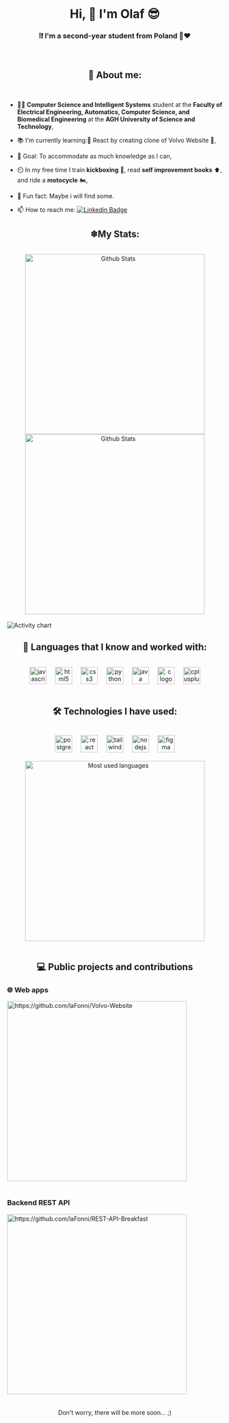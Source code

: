 <h1 align="center">Hi, 👋 I'm Olaf 😎</h1>


<h3 align="center">❕❗ I'm a second-year student from Poland 🤍❤</h3>



<p align="left"></p>


<br>
<h2 align="center">🥶 About me:</h2>

<br>

- 👨‍🎓 **Computer Science and Intelligent Systems** student at the **Faculty of Electrical Engineering, Automatics, Computer Science, and Biomedical Engineering** at the **AGH University of Science and Technology**,

- 📚 I'm currently learning:💙 React by creating clone of Volvo Website 🚗,

- 🎯 Goal: To accommodate as much knowledge as I can,

- ⏲️ In my free time I train **kickboxing** 🤕, read **self improvement books** ⬆, and ride a **motocycle** 🏍,

- 🎲 Fun fact: Maybe i will find some.

- 📫 How to reach me: [![Linkedin Badge](https://img.shields.io/badge/-laFonni-blue?style=flat&logo=Linkedin&logoColor=white)](www.linkedin.com/in/olaf-grykałowski-5b2578299)


<h2 align="center">❄My Stats:</h2>

<br>


<div align="center">
 <picture>
    <source media="(prefers-color-scheme: dark)" width="420px" srcset="https://github-readme-streak-stats-matipl01.vercel.app/?user=laFonni&background=0d1117&border=0d1117&ring=0e40c9&fire=fff&currStreakNum=fff&sideNums=0e40c9&currStreakLabel=0e40c9&sideLabels=eee&dates=bbb" />
    <img width="420px" alt="Github Stats" src="https://github-readme-streak-stats.herokuapp.com/?user=laFonni&ring=0055ff&fire=000&currStreakNum=000&sideNums=54bd9a&currStreakLabel=54bd9a&sideLabels=222&dates=333&hide_border=true" />
  </picture>
  <img width="420px" alt="Github Stats" src="https://github-readme-stats-matipl01.vercel.app/api?username=laFonni&count_private=true&show_icons=true&title_color=fff&icon_color=d7d8e0&bg_color=60,4a2870,043873,0055ff&hide_border=true&text_color=d7d8e0&border_radius=5"/>
</div>
<br>

<picture>
  <source media="(prefers-color-scheme: dark)" srcset="https://github-readme-activity-graph.vercel.app/graph?username=laFonni&bg_color=0d1117&color=bbb&line=1342c2&point=fff&hide_border=true&custom_title=Activity%20Chart" />
  <img alt="Activity chart" src="https://github-readme-activity-graph.cyclic.app/graph?username=laFonni&bg_color=fefefe&color=222&line=1342c2&point=000&hide_border=true&custom_title=Activity%20Chart" />
</picture>


<br>

<h2 align="center">🚀 Languages that I know and worked  with:</h2>

<br>

<div align="center">
  <img src="https://cdn.simpleicons.org/javascript/F7DF1E" height="40" alt="javascript logo"  />
  <img width="12" />
  <img src="https://cdn.simpleicons.org/html5/E34F26" height="40" alt="html5 logo"  />
  <img width="12" />
  <img src="https://cdn.simpleicons.org/css3/1572B6" height="40" alt="css3 logo"  />
  <img width="12" />
  <img src="https://cdn.simpleicons.org/python/3776AB" height="40" alt="python logo"  />
  <img width="12" />
  <img src="https://cdn.jsdelivr.net/gh/devicons/devicon/icons/java/java-original.svg" height="40" alt="java logo"  />
  <img width="12" />
  <img src="https://cdn.jsdelivr.net/gh/devicons/devicon/icons/c/c-original.svg" height="40" alt="c logo"  />
  <img width="12" />
  <img src="https://cdn.jsdelivr.net/gh/devicons/devicon/icons/cplusplus/cplusplus-original.svg" height="40" alt="cplusplus logo"  />
</div>

<br>

<h2 align="center">🛠️ Technologies I have used:</h2>

<br>

<div align="center">
  <img src="https://cdn.simpleicons.org/postgresql/4169E1" height="40" alt="postgresql logo"  />
  <img width="12" />
  <img src="https://cdn.simpleicons.org/react/61DAFB" height="40" alt="react logo"  />
  <img width="12" />
  <img src="https://cdn.simpleicons.org/tailwindcss/06B6D4" height="40" alt="tailwindcss logo"  />
  <img width="12" />
  <img src="https://cdn.simpleicons.org/nodedotjs/339933" height="40" alt="nodejs logo"  />
  <img width="12" />
  <img src="https://cdn.simpleicons.org/figma/F24E1E" height="40" alt="figma logo"  />
</div>

<br>

<div align="center">
  <picture>
    <source 
      media="(prefers-color-scheme: dark)" 
      srcset="https://github-readme-stats.vercel.app/api/top-langs/?username=laFonni&layout=donut-vertical&hide=Jupyter%20Notebook&langs_count=10&bg_color=0d1117&color=bbb&line=54bd9a&point=fff&hide_border=true&text_color=e7e7e8&title_color=bbb" />
    <img 
      width="420px" 
      alt="Most used languages" 
      src="https://github-readme-stats-matipl01.vercel.app/api/top-langs/?username=laFonni&layout=donut"  />
  </picture>
</div>


<br>
<h2 align="center">💻 Public projects and contributions</h2>
<h3>🌐 Web apps</h2>
<div>
  <a href="https://github.com/laFonni/Volvo-Website">
    <picture>
      <source media="(prefers-color-scheme: dark)" width="420px" srcset="https://github-readme-stats.vercel.app/api/pin/?username=laFonni&repo=Volvo-Website&bg_color=0d1117&hide_border=true&text_color=e7e7e8&title_color=bbb" />
      <img width="420px" alt="https://github.com/laFonni/Volvo-Website" src="https://github-readme-stats.vercel.app/api/pin/?username=laFonni1&repo=Volvo-Websit&hide_border=true&title_color=222" />
    </picture>
  </a>
</div>
<br>
<h3>Backend REST API</h2>
<div>
  <a href="https://github.com/laFonni/REST-API-Breakfast">
    <picture>
      <source media="(prefers-color-scheme: dark)" width="420px" srcset="https://github-readme-stats.vercel.app/api/pin/?username=laFonni&repo=REST-API-Breakfast&bg_color=0d1117&hide_border=true&text_color=e7e7e8&title_color=bbb" />
      <img width="420px" alt="https://github.com/laFonni/REST-API-Breakfast" src="https://github-readme-stats.vercel.app/api/pin/?username=laFonni1&repo=REST-API-Breakfast&hide_border=true&title_color=222" />
    </picture>
  </a>
</div>
<br>
<br>
<div align="center">
  Don't worry, there will be more soon... ;)
</div>
